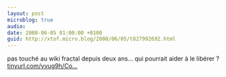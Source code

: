 ```yaml
---
layout: post
microblog: true
audio: 
date: 2008-06-05 01:00:00 +0100
guid: http://xtof.micro.blog/2008/06/05/t827992692.html
---
```

pas touché au wiki fractal depuis deux ans... qui pourrait aider à le libérer ? [tinyurl.com/yvug9h/Co...](http://tinyurl.com/yvug9h/Commande)
